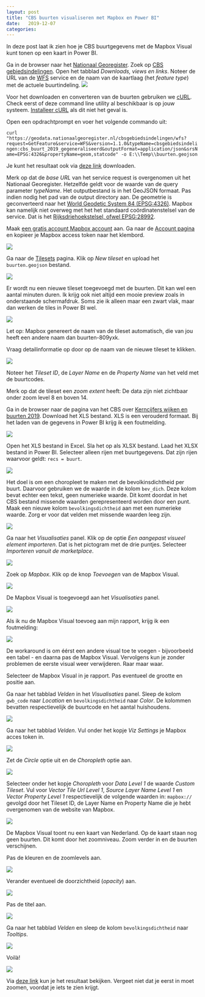 ```yaml
---
layout: post
title: "CBS buurten visualiseren met Mapbox en Power BI"
date:   2019-12-07
categories: 
---
```


In deze post laat ik zien hoe je CBS buurtgegevens met de Mapbox Visual kunt tonen op een kaart in Power BI.

Ga in de browser naar het [Nationaal Georegister](https://www.nationaalgeoregister.nl/). Zoek op [CBS gebiedsindelingen](https://www.nationaalgeoregister.nl/geonetwork/srv/dut/catalog.search#/metadata/effe1ab0-073d-437c-af13-df5c5e07d6cd). Open het tabblad _Downloads, views en links_. Noteer de URL van de [WFS](https://nl.wikipedia.org/wiki/Web_Feature_Service) service en de naam van de kaartlaag (het _feature type_) met de actuele buurtindeling.
![]({{site.url}}/assets/img/2019-12-07/img01.png) 

Voor het downloaden en converteren van de buurten gebruiken we [cURL](https://nl.wikipedia.org/wiki/CURL). Check eerst of deze command line utility al beschikbaar is op jouw systeem. [Installeer cURL](https://curl.haxx.se/) als dit niet het geval is.

Open een opdrachtprompt en voer het volgende commando uit:

`
curl "https://geodata.nationaalgeoregister.nl/cbsgebiedsindelingen/wfs?request=GetFeature&service=WFS&version=1.1.0&typeName=cbsgebiedsindelingen:cbs_buurt_2019_gegeneraliseerd&outputFormat=application/json&srsName=EPSG:4326&propertyName=geom,statcode" -o E:\\Temp\\buurten.geojson
`

Je kunt het resultaat ook via [deze link]({{site.url}}/assets/misc/2019-12-07/buurten.geojson) downloaden.

Merk op dat de _base URL_ van het service request is overgenomen uit het Nationaal Georegister. Hetzelfde geldt voor de waarde van de query parameter _typeName_. Het outputbestand is in het GeoJSON formaat. Pas indien nodig het pad van de output directory aan. De geometrie is geconverteerd naar het [World Geodetic System 84 (EPSG:4326)](https://nl.wikipedia.org/wiki/WGS_84). Mapbox kan namelijk niet overweg met het het standaard coördinatenstelsel van de service. Dat is het [Rijksdriehoekstelsel, ofwel EPSG:28992](https://nl.wikipedia.org/wiki/Rijksdriehoeksco%C3%B6rdinaten).

Maak [een gratis account Mapbox account](https://account.mapbox.com/) aan. Ga naar de [Account pagina](https://account.mapbox.com/) en kopieer je Mapbox access token naar het klembord.

![]({{site.url}}/assets/img/2019-12-07/img03.png) 

Ga naar de [Tilesets](https://studio.mapbox.com/tilesets/) pagina. Klik op _New tileset_ en upload het `buurten.geojson` bestand.

![]({{site.url}}/assets/img/2019-12-07/img04.png) 

Er wordt nu een nieuwe tileset toegevoegd met de buurten. Dit kan wel een aantal minuten duren. Ik krijg ook niet altijd een mooie preview zoals in onderstaande schermafdruk. Soms zie ik alleen maar een zwart vlak, maar dan werken de tiles in Power BI wel.

![]({{site.url}}/assets/img/2019-12-07/img05.png) 

Let op: Mapbox genereert de naam van de tileset automatisch, die van jou heeft een andere naam dan buurten-809yxk.

Vraag detailinformatie op door op de naam van de nieuwe tileset te klikken.

![]({{site.url}}/assets/img/2019-12-07/img06.png) 

Noteer het _Tileset ID_, de _Layer Name_ en de _Property Name_ van het veld met de buurtcodes.

Merk op dat de tileset een _zoom extent_ heeft: De data zijn níet zichtbaar onder zoom level 8 en boven 14.

Ga in de browser naar de pagina van het CBS over [Kerncijfers wijken en buurten 2019](https://www.cbs.nl/nl-nl/maatwerk/2019/31/kerncijfers-wijken-en-buurten-2019). Download het XLS bestand. XLS is een verouderd formaat. Bij het laden van de gegevens in Power BI krijg ik een foutmelding.

![]({{site.url}}/assets/img/2019-12-07/img07.png) 

Open het XLS bestand in Excel. Sla het op als XLSX bestand. Laad het XLSX bestand in Power BI. Selecteer alleen rijen met buurtgegevens. Dat zijn rijen waarvoor geldt: `recs = buurt`.

![]({{site.url}}/assets/img/2019-12-07/img08.png)

Het doel is om een choropleet te maken met de bevolkinsdichtheid per buurt. Daarvoor gebruiken we de waarde in de kolom `bev_dich`. Deze kolom bevat echter een tekst, geen numerieke waarde. Dit komt doordat in het CBS bestand missende waarden gerepresenteerd worden door een punt. Maak een nieuwe kolom `bevolkingsdichtheid` aan met een numerieke waarde. Zorg er voor dat velden met missende waarden leeg zijn.

![]({{site.url}}/assets/img/2019-12-07/img21.png)

Ga naar het _Visualisaties_ panel. Klik op de optie _Een aangepast visueel element importeren_. Dat is het pictogram met de drie puntjes. Selecteer _Importeren vanuit de marketplace_.

![]({{site.url}}/assets/img/2019-12-07/img09.png)

Zoek op _Mapbox_. Klik op de knop _Toevoegen_ van de Mapbox Visual.

![]({{site.url}}/assets/img/2019-12-07/img10.png)

De Mapbox Visual is toegevoegd aan het _Visualisaties_ panel.

![]({{site.url}}/assets/img/2019-12-07/img11.png)

Als ik nu de Mapbox Visual toevoeg aan mijn rapport, krijg ik een foutmelding:

![]({{site.url}}/assets/img/2019-12-07/img12.png)

De workaround is om éérst een andere visual toe te voegen - bijvoorbeeld een tabel - en daarna pas de Mapbox Visual. Vervolgens kun je zonder problemen de eerste visual weer verwijderen. Raar maar waar.

Selecteer de Mapbox Visual in je rapport. Pas eventueel de grootte en positie aan. 

Ga naar het tabblad _Velden_ in het _Visualisaties_ panel. Sleep de kolom `gwb_code` naar _Location_ en `bevolkingsdichtheid` naar _Color_. De kolommen bevatten respectievelijk de buurtcode en het aantal huishoudens.

![]({{site.url}}/assets/img/2019-12-07/img13.png)

Ga naar het tabblad _Velden_. Vul onder het kopje _Viz Settings_ je Mapbox acces token in.

![]({{site.url}}/assets/img/2019-12-07/img14.png)

Zet de _Circle_ optie uit en de _Choropleth_ optie aan.

![]({{site.url}}/assets/img/2019-12-07/img15.png)

Selecteer onder het kopje _Choropleth_ voor _Data Level 1_ de waarde _Custom Tileset_. Vul voor _Vector Tile Url Level 1_, _Source Layer Name Level 1_ en _Vector Property Level 1_ respectievelijk de volgende waarden in: `mapbox://` gevolgd door het Tileset ID, de Layer Name en Property Name die je hebt overgenomen van de website van Mapbox.

![]({{site.url}}/assets/img/2019-12-07/img16.png)

De Mapbox Visual toont nu een kaart van Nederland. Op de kaart staan nog geen buurten. Dit komt door het zoomniveau. Zoom verder in en de buurten verschijnen.

Pas de kleuren en de zoomlevels aan.

![]({{site.url}}/assets/img/2019-12-07/img17.png)

Verander eventueel de doorzichtheid (_opacity_) aan.

![]({{site.url}}/assets/img/2019-12-07/img22.png)

Pas de titel aan.

![]({{site.url}}/assets/img/2019-12-07/img18.png)

Ga naar het tabblad _Velden_ en sleep de kolom `bevolkingsdichtheid` naar _Tooltips_. 

![]({{site.url}}/assets/img/2019-12-07/img19.png) 

Voilà! 

![]({{site.url}}/assets/img/2019-12-07/img20.png) 

Via [deze link](https://app.powerbi.com/view?r=eyJrIjoiMjhkNjdiYmMtMDNhYy00ODIyLTk2MzItNjVmYzBlY2ViNDE4IiwidCI6ImZkZjllNmE2LWY5NGYtNDE1Zi04NjIzLTk0YWNiYzU5OWU1NCIsImMiOjh9) kun je het resultaat bekijken. Vergeet niet dat je eerst in moet zoomen, voordat je iets te zien krijgt.

